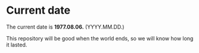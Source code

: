 # Current date

The current date is **1977.08.06.** (YYYY.MM.DD.)

This repository will be good when the world ends, so we will know how long it lasted.